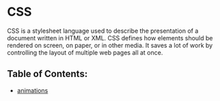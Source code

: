 # CSS

CSS is a stylesheet language used to describe the presentation of a document written in HTML or XML. CSS defines how elements should be rendered on screen, on paper, or in other media. It saves a lot of work by controlling the layout of multiple web pages all at once.

## Table of Contents:
- [animations](/animations.md)